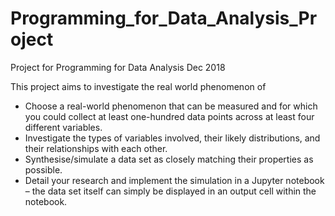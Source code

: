 # Programming_for_Data_Analysis_Project
Project for Programming for Data Analysis Dec 2018

This project aims to investigate the real world phenomenon of
 - Choose a real-world phenomenon that can be measured and for which you could collect at least one-hundred data points across at least        four different variables.
- Investigate the types of variables involved, their likely distributions, and their relationships with each other.
-  Synthesise/simulate a data set as closely matching their properties as possible.
- Detail your research and implement the simulation in a Jupyter notebook – the data set itself can simply be displayed in an output cell within the notebook.
